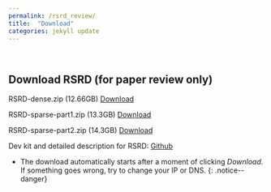 ```yaml
---
permalink: /rsrd_review/
title:  "Download"
categories: jekyll update
---
```

<br>


## Download RSRD (for paper review only)

RSRD-dense.zip (12.66GB) [Download](https://figshare.com/ndownloader/files/42280992)

RSRD-sparse-part1.zip (13.3GB) [Download](https://figshare.com/ndownloader/files/42281073)

RSRD-sparse-part2.zip (14.3GB) [Download](https://figshare.com/ndownloader/files/42281085)

Dev kit and detailed description for RSRD: [Github](https://github.com/ztsrxh/RSRD_dev_kit)

- The download automatically starts after a moment of clicking *Download*. If something goes wrong, try to change your IP or DNS.
{: .notice--danger}
